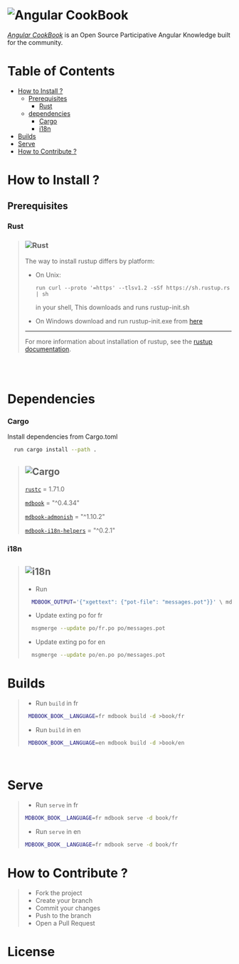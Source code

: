   ![Angular](https://img.shields.io/badge/angular-%23DD0031.svg?style=for-the-badge&logo=angular&logoColor=white) CookBook
=============

[_Angular CookBook_]() is an Open Source Participative Angular Knowledge built for the community.


# Table of Contents
- [How to Install ?](#how-to-install-)
    - [Prerequisites](#prerequisites)
        - [Rust](#rust)
    - [dependencies](#dependencies)
        - [Cargo](#cargo)
        - [i18n](#i18n)
- [Builds](#builds)
- [Serve](#serve)
- [How to Contribute ?](#how-to-contribute-)


# How to Install ?

## Prerequisites


### Rust
>### ![Rust](https://img.shields.io/badge/rust-%23000000.svg?style=for-the-badge&logo=rust&logoColor=white)
> 
> The way to install rustup differs by platform:
> * On Unix:
>   ``` shell
>   run curl --proto '=https' --tlsv1.2 -sSf https://sh.rustup.rs | sh
>   ```
>   in your shell, This downloads and runs rustup-init.sh
> 
> * On Windows download and run rustup-init.exe from [here](https://www.rust-lang.org/tools/install)
>
> ___
>
> For more information about installation of rustup, see the [rustup documentation](https://forge.rust-lang.org/infra/other-installation-methods.html).
>

<br>
<br>


# Dependencies

### Cargo

Install dependencies from Cargo.toml
```sh
  run cargo install --path .
```

>## ![Cargo](https://img.shields.io/badge/cargo-%23000000.svg?style=for-the-badge&logo=rust&logoColor=white)
>[`rustc`](https://www.rust-lang.org/tools/install) = 1.71.0
>
>[`mdbook`](https://github.com/rust-lang/mdBook) = "^0.4.34"
>
>[`mdbook-admonish`](https://crates.io/crates/mdbook-admonish) = "^1.10.2"
>
>[`mdbook-i18n-helpers`](https://github.com/google/mdbook-i18n-helpers) = "^0.2.1"
>


### i18n
> ## ![i18n](https://img.shields.io/badge/i18n-%23000000.svg?style=for-the-badge&logo=rust&logoColor=white)
>* Run 
>  ```sh
>    MDBOOK_OUTPUT='{"xgettext": {"pot-file": "messages.pot"}}' \ mdbook build -d po
>  ```
>* Update exting po for fr 
>  ```sh
>    msgmerge --update po/fr.po po/messages.pot
>  ```
>* Update exting po for en 
>  ```sh
>    msgmerge --update po/en.po po/messages.pot
>  ```

# Builds

>* Run `build` in fr 
>
>```sh
>  MDBOOK_BOOK__LANGUAGE=fr mdbook build -d >book/fr
>```
>
>* Run `build` in en 
>
>```sh
>  MDBOOK_BOOK__LANGUAGE=en mdbook build -d >book/en
>```
<br>

# Serve

>* Run `serve` in fr 
>
> ```sh
>MDBOOK_BOOK__LANGUAGE=fr mdbook serve -d book/fr
>```
>
>* Run `serve` in en 
>
>```sh
>MDBOOK_BOOK__LANGUAGE=fr mdbook serve -d book/fr
>```

# How to Contribute ?

>
>* Fork the project
>* Create your branch
>* Commit your changes
>* Push to the branch
>* Open a Pull Request

# License

